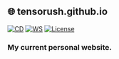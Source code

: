 ## :globe_with_meridians: **tensorush.github.io**

[![CD][cd-shield]][cd-url]
[![WS][ws-shield]][ws-url]
[![License][license-shield]][license-url]

### My current personal website.

<!-- MARKDOWN LINKS -->

[cd-shield]: https://img.shields.io/github/actions/workflow/status/tensorush/tensorush.github.io/cd.yaml?branch=main&style=for-the-badge&logo=github&label=CD&labelColor=black
[cd-url]: https://github.com/tensorush/tensorush.github.io/blob/main/.github/workflows/cd.yaml
[ws-shield]: https://img.shields.io/badge/click-009E60?style=for-the-badge&logo=circuitverse&label=website&labelColor=black
[ws-url]: https://tensorush.github.io/
[license-shield]: https://img.shields.io/github/license/tensorush/tensorush.github.io.svg?style=for-the-badge&labelColor=black
[license-url]: https://github.com/tensorush/tensorush.github.io/blob/main/LICENSE.md
